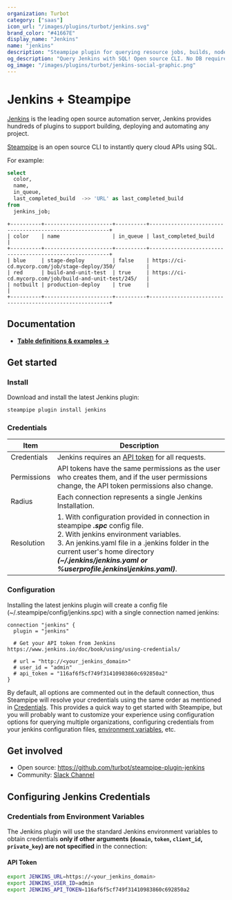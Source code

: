 ```yaml
---
organization: Turbot
category: ["saas"]
icon_url: "/images/plugins/turbot/jenkins.svg"
brand_color: "#41667E"
display_name: "Jenkins"
name: "jenkins"
description: "Steampipe plugin for querying resource jobs, builds, nodes, plugin and more from Jenkins."
og_description: "Query Jenkins with SQL! Open source CLI. No DB required."
og_image: "/images/plugins/turbot/jenkins-social-graphic.png"
---
```


# Jenkins + Steampipe

[Jenkins](https://www.jenkins.io/) is the leading open source automation server, Jenkins provides hundreds of plugins to support building, deploying and automating any project.

[Steampipe](https://steampipe.io) is an open source CLI to instantly query cloud APIs using SQL.

For example:

```sql
select
  color,
  name,
  in_queue,
  last_completed_build  ->> 'URL' as last_completed_build
from
  jenkins_job;
```

```
+----------+----------------------+----------+---------------------------------------------------------+
| color    | name                 | in_queue | last_completed_build                                    |
+----------+----------------------+----------+---------------------------------------------------------+
| blue     | stage-deploy         | false    | https://ci-cd.mycorp.com/job/stage-deploy/350/          |
| red      | build-and-unit-test  | true     | https://ci-cd.mycorp.com/job/build-and-unit-test/245/   |
| notbuilt | production-deploy    | true     |                                                         |
+----------+----------------------+----------+---------------------------------------------------------+
```

## Documentation

- **[Table definitions & examples →](/plugins/turbot/jenkins/tables)**

## Get started

### Install

Download and install the latest Jenkins plugin:

```bash
steampipe plugin install jenkins
```

### Credentials

| Item        | Description                                                                                                                                                                                                                                                                                 |
|-------------|---------------------------------------------------------------------------------------------------------------------------------------------------------------------------------------------------------------------------------------------------------------------------------------------|
| Credentials | Jenkins requires an [API token](https://www.jenkins.io/doc/book/using/using-credentials/) for all requests.                                                                                                                                                                                 |
| Permissions | API tokens have the same permissions as the user who creates them, and if the user permissions change, the API token permissions also change.                                                                                                                                               |
| Radius      | Each connection represents a single Jenkins Installation.                                                                                                                                                                                                                                   |
| Resolution  | 1. With configuration provided in connection in steampipe _**.spc**_ config file.<br />2. With jenkins environment variables.<br />3. An jenkins.yaml file in a .jenkins folder in the current user's home directory _**(~/.jenkins/jenkins.yaml or %userprofile\.jenkins\jenkins.yaml)**_. |

### Configuration

Installing the latest jenkins plugin will create a config file (~/.steampipe/config/jenkins.spc) with a single connection named jenkins:

```hcl
connection "jenkins" {
  plugin = "jenkins"

  # Get your API token from Jenkins https://www.jenkins.io/doc/book/using/using-credentials/

  # url = "http://<your_jenkins_domain>"
  # user_id = "admin"
  # api_token = "116af6f5cf749f31410983860c692850a2"
}
```

By default, all options are commented out in the default connection, thus Steampipe will resolve your credentials using the same order as mentioned in [Credentials](#credentials). This provides a quick way to get started with Steampipe, but you will probably want to customize your experience using configuration options for querying multiple organizations, configuring credentials from your jenkins configuration files, [environment variables](#credentials-from-environment-variables), etc.


## Get involved

- Open source: https://github.com/turbot/steampipe-plugin-jenkins
- Community: [Slack Channel](https://steampipe.io/community/join)

## Configuring Jenkins Credentials

### Credentials from Environment Variables

The Jenkins plugin will use the standard Jenkins environment variables to obtain credentials **only if other arguments (`domain`, `token`, `client_id`, `private_key`) are not specified** in the connection:

#### API Token

```sh
export JENKINS_URL=https://<your_jenkins_domain>
export JENKINS_USER_ID=admin
export JENKINS_API_TOKEN=116af6f5cf749f31410983860c692850a2
```
